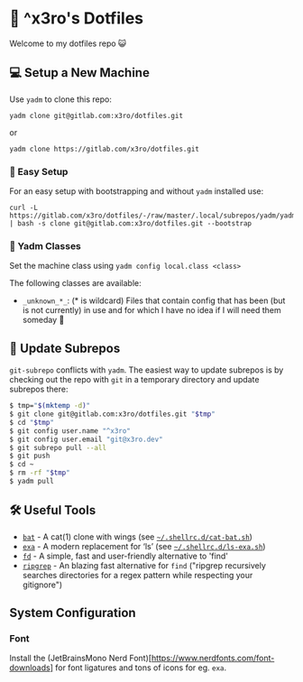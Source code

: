 # 🐧 ^x3ro's Dotfiles

Welcome to my dotfiles repo 😺



## 💻 Setup a New Machine

Use `yadm` to clone this repo:

    yadm clone git@gitlab.com:x3ro/dotfiles.git

or

    yadm clone https://gitlab.com/x3ro/dotfiles.git


### 🦄 Easy Setup

For an easy setup with bootstrapping and without `yadm` installed use:

    curl -L https://gitlab.com/x3ro/dotfiles/-/raw/master/.local/subrepos/yadm/yadm | bash -s clone git@gitlab.com:x3ro/dotfiles.git --bootstrap



### 🔱 Yadm Classes

Set the machine class using `yadm config local.class <class>`

The following classes are available:

- `_unknown_*_`: (* is wildcard) Files that contain config that has been
  (but is not currently) in use and for which I have no idea if I will need
  them someday 🙈



## 💪 Update Subrepos

`git-subrepo` conflicts with `yadm`. The easiest way to update subrepos is by
checking out the repo with `git` in a temporary directory and update subrepos
there:

```bash
$ tmp="$(mktemp -d)"
$ git clone git@gitlab.com:x3ro/dotfiles.git "$tmp"
$ cd "$tmp"
$ git config user.name "^x3ro"
$ git config user.email "git@x3ro.dev"
$ git subrepo pull --all
$ git push
$ cd ~
$ rm -rf "$tmp"
$ yadm pull
```



## 🛠️ Useful Tools

- [`bat`](https://github.com/sharkdp/bat) - A cat(1) clone with wings (see [`~/.shellrc.d/cat-bat.sh`](.shellrc.d/cat-bat.sh))
- [`exa`](https://github.com/ogham/exa) - A modern replacement for ‘ls’ (see [`~/.shellrc.d/ls-exa.sh`](.shellrc.d/ls-exa.sh))
- [`fd`](https://github.com/sharkdp/fd) - A simple, fast and user-friendly alternative to 'find'
- [`ripgrep`](https://github.com/burntsushi/ripgrep) - An blazing fast alternative for `find` ("ripgrep recursively searches directories for a regex pattern while respecting your gitignore")



## System Configuration

### Font

Install the (JetBrainsMono Nerd Font)[https://www.nerdfonts.com/font-downloads]
for font ligatures and tons of icons for eg. `exa`.

